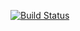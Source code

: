 [![Build Status](https://travis-ci.org/ktkirk/MyFirstExample.svg?branch=master)](https://travis-ci.org/ktkirk/MyFirstExample)
